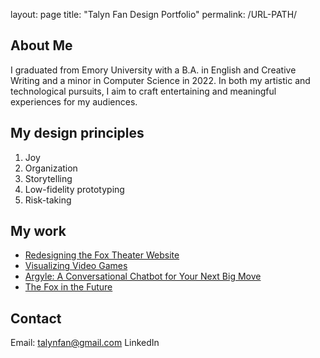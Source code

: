 layout: page
title: "Talyn Fan Design Portfolio"
permalink: /URL-PATH/

## About Me
I graduated from Emory University with a B.A. in English and Creative Writing and a minor in Computer Science in 2022. In both my artistic and technological pursuits, I aim to craft entertaining and meaningful experiences for my audiences.

## My design principles
1.	Joy
2.	Organization
3.	Storytelling
4.	Low-fidelity prototyping
5.	Risk-taking

## My work

- [Redesigning the Fox Theater Website](https://medium.com/@talynfan/redesigning-the-fox-theatre-website-8ebb5d3e290d)
- [Visualizing Video Games](https://medium.com/@talynfan/visualizing-video-games-b97b8d7f8d62)
- [Argyle: A Conversational Chatbot for Your Next Big Move](https://medium.com/@talynfan/argyle-a-conversational-chatbot-for-your-next-big-move-8d6863f3fba9)
- [The Fox in the Future](https://medium.com/@talynfan/the-fox-in-the-future-edf1eb87bcba)


## Contact
Email: talynfan@gmail.com
LinkedIn

